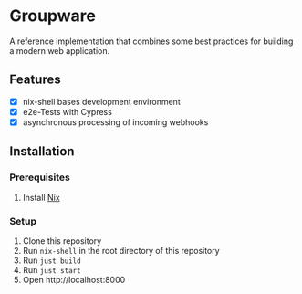 # Groupware

A reference implementation that combines some best practices for building a modern web application.

## Features

- [x] nix-shell bases development environment
- [x] e2e-Tests with Cypress
- [x] asynchronous processing of incoming webhooks

## Installation

### Prerequisites

1. Install [Nix](https://nixos.org/nix/download.html)

### Setup

1. Clone this repository
2. Run `nix-shell` in the root directory of this repository
3. Run `just build`
4. Run `just start`
5. Open http://localhost:8000